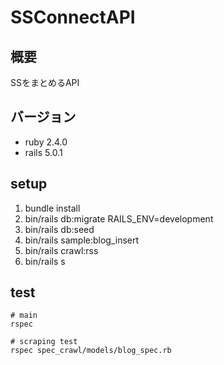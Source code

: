 # SSConnectAPI

## 概要
SSをまとめるAPI

## バージョン
* ruby  2.4.0
* rails 5.0.1

## setup
1. bundle install
2. bin/rails db:migrate RAILS_ENV=development
3. bin/rails db:seed
4. bin/rails sample:blog_insert
5. bin/rails crawl:rss
6. bin/rails s


## test

```
# main
rspec

# scraping test
rspec spec_crawl/models/blog_spec.rb
```
